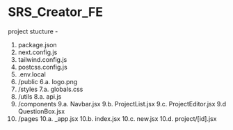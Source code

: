 # SRS_Creator_FE

project stucture - 
1. package.json
2. next.config.js
3. tailwind.config.js
4. postcss.config.js
5. .env.local        
6. /public
   6.a. logo.png
7. /styles
   7.a. globals.css
8. /utils
   8.a. api.js
9. /components
   9.a. Navbar.jsx
   9.b. ProjectList.jsx
   9.c. ProjectEditor.jsx
   9.d QuestionBox.jsx
10. /pages
   10.a.  _app.jsx
   10.b. index.jsx
   10.c. new.jsx
   10.d. project/[id].jsx

